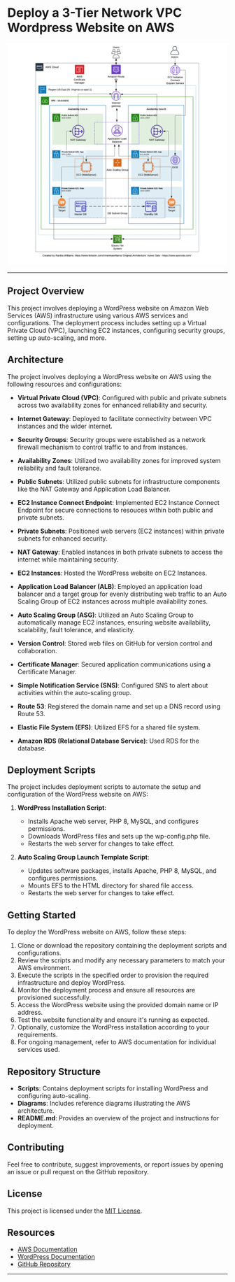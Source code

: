 # Deploy a 3-Tier Network VPC Wordpress Website on AWS

![Alt text](AWS_3Tier_VPC_Network_Architecture.png)

---

## Project Overview

This project involves deploying a WordPress website on Amazon Web Services (AWS) infrastructure using various AWS services and configurations. The deployment process includes setting up a Virtual Private Cloud (VPC), launching EC2 instances, configuring security groups, setting up auto-scaling, and more.

## Architecture

The project involves deploying a WordPress website on AWS using the following resources and configurations:

- **Virtual Private Cloud (VPC)**: Configured with public and private subnets across two availability zones for enhanced reliability and security.

- **Internet Gateway**: Deployed to facilitate connectivity between VPC instances and the wider internet.

- **Security Groups**: Security groups were established as a network firewall mechanism to control traffic to and from instances.

- **Availability Zones**: Utilized two availability zones for improved system reliability and fault tolerance.

- **Public Subnets**: Utilized public subnets for infrastructure components like the NAT Gateway and Application Load Balancer.

- **EC2 Instance Connect Endpoint**: Implemented EC2 Instance Connect Endpoint for secure connections to resouces within both public and private subnets.

- **Private Subnets**: Positioned web servers (EC2 instances) within private subnets for enhanced security.

- **NAT Gateway**: Enabled instances in both private subnets to access the internet while maintaining security.

- **EC2 Instances**: Hosted the WordPress website on EC2 Instances.

- **Application Load Balancer (ALB)**: Employed an application load balancer and a target group for evenly distributing web traffic to an Auto Scaling Group of EC2 instances across multiple availability zones.

- **Auto Scaling Group (ASG)**: Utilized an Auto Scaling Group to automatically manage EC2 instances, ensuring website availability, scalability, fault tolerance, and elasticity.

- **Version Control**: Stored web files on GitHub for version control and collaboration.

- **Certificate Manager**: Secured application communications using a Certificate Manager.

- **Simple Notification Service (SNS)**: Configured SNS to alert about activities within the auto-scaling group.

- **Route 53**: Registered the domain name and set up a DNS record using Route 53.

- **Elastic File System (EFS)**: Utilized EFS for a shared file system.

- **Amazon RDS (Relational Database Service)**: Used RDS for the database.

## Deployment Scripts

The project includes deployment scripts to automate the setup and configuration of the WordPress website on AWS:

1. **WordPress Installation Script**:
   - Installs Apache web server, PHP 8, MySQL, and configures permissions.
   - Downloads WordPress files and sets up the wp-config.php file.
   - Restarts the web server for changes to take effect.

2. **Auto Scaling Group Launch Template Script**:
   - Updates software packages, installs Apache, PHP 8, MySQL, and configures permissions.
   - Mounts EFS to the HTML directory for shared file access.
   - Restarts the web server for changes to take effect.

## Getting Started
To deploy the WordPress website on AWS, follow these steps:

1. Clone or download the repository containing the deployment scripts and configurations.
2. Review the scripts and modify any necessary parameters to match your AWS environment.
3. Execute the scripts in the specified order to provision the required infrastructure and deploy WordPress.
4. Monitor the deployment process and ensure all resources are provisioned successfully.
5. Access the WordPress website using the provided domain name or IP address.
6. Test the website functionality and ensure it's running as expected.
7. Optionally, customize the WordPress installation according to your requirements.
8. For ongoing management, refer to AWS documentation for individual services used.

## Repository Structure
- **Scripts**: Contains deployment scripts for installing WordPress and configuring auto-scaling.
- **Diagrams**: Includes reference diagrams illustrating the AWS architecture.
- **README.md**: Provides an overview of the project and instructions for deployment.

## Contributing

Feel free to contribute, suggest improvements, or report issues by opening an issue or pull request on the GitHub repository.

## License
This project is licensed under the [MIT License](LICENSE).

## Resources

- [AWS Documentation](https://aws.amazon.com/documentation/)
- [WordPress Documentation](https://wordpress.org/support/)
- [GitHub Repository](https://github.com/rnkwilliams/host-a-static-wordpress-website-on-aws)
  
---
